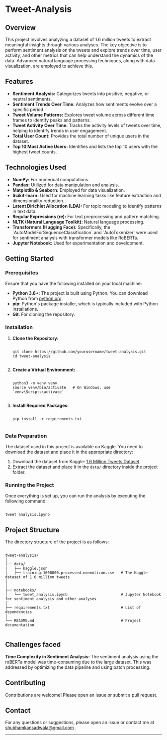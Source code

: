 # Tweet-Analysis

## Overview
This project involves analyzing a dataset of 1.6 million tweets to extract meaningful insights through various analyses. The key objective is to perform sentiment analysis on the tweets and explore trends over time, user activity, and other metrics that can help understand the dynamics of the data. Advanced natural language processing techniques, along with data visualization, are employed to achieve this.

## Features

<ul>
  <li><b>Sentiment Analysis:</b> Categorizes tweets into positive, negative, or neutral sentiments.</li>
  
  <li><b>Sentiment Trends Over Time:</b> Analyzes how sentiments evolve over a specific period.</li>
  
  <li><b>Tweet Volume Patterns:</b> Explores tweet volume across different time frames to identify peaks and patterns.</li>
  
  <li><b>Tweet Activity Over Time:</b> Tracks the activity levels of tweets over time, helping to identify trends in user engagement.
</li>

  <li><b>Total User Count:</b> Provides the total number of unique users in the dataset.</li>
  
  <li><b>Top 10 Most Active Users:</b> Identifies and lists the top 10 users with the highest tweet counts.</li>
</ul>

## Technologies Used

<ul>
  
  <li><b>NumPy:</b> For numerical computations.</li>
  
  <li><b>Pandas:</b> Utilized for data manipulation and analysis.</li>
  
  <li><b>Matplotlib & Seaborn:</b> Employed for data visualization.</li>

  <li><b>Scikit-learn:</b> Used for machine learning tasks like feature extraction and dimensionality reduction.
</li>

  <li><b>Latent Dirichlet Allocation (LDA):</b> For topic modeling to identify patterns in text data.
  </li>

  <li><b>Regular Expressions (re):</b> For text preprocessing and pattern matching.</li>
  
  <li><b>NLTK (Natural Language Toolkit):</b> Natural language processing.</li>
  
  <li><b>Transformers (Hugging Face):</b> Specifically, the `AutoModelForSequenceClassification` and `AutoTokenizer` were used for sentiment analysis with transformer models like RoBERTa.</li>
  
  <li><b>Jupyter Notebook:</b> Used for experimentation and development.</li>
</ul>


## Getting Started

<!DOCTYPE html>
<html lang="en">
<head>
    <meta charset="UTF-8">
    <meta name="viewport" content="width=device-width, initial-scale=1.0">
</head>
<body>

<h3>Prerequisites</h3>
<p>Ensure that you have the following installed on your local machine:</p>
<ul>
    <li><strong>Python 3.8+</strong>: The project is built using Python. You can download Python from <a href="https://www.python.org/downloads/">python.org</a>.</li>
    <li><strong>pip</strong>: Python's package installer, which is typically included with Python installations.</li>
    <li><strong>Git</strong>: For cloning the repository.</li>
</ul>

<h3>Installation</h3>
<ol>
    <li><strong>Clone the Repository:</strong>
        <pre><code class="bash">
git clone https://github.com/yourusername/tweet-analysis.git
cd tweet-analysis
        </code></pre>
    </li>
    <li><strong>Create a Virtual Environment:</strong>
        <pre><code class="bash">
python3 -m venv venv
source venv/bin/activate   # On Windows, use `venv\Scripts\activate`
        </code></pre>
    </li>
    <li><strong>Install Required Packages:</strong>
        <pre><code class="bash">
pip install -r requirements.txt
        </code></pre>
    </li>
</ol>

<h3>Data Preparation</h3>
<p>The dataset used in this project is available on Kaggle. You need to download the dataset and place it in the appropriate directory:</p>
<ol>
    <li>Download the dataset from Kaggle: <a href="https://www.kaggle.com/datasets/kazanova/sentiment140" >1.6 Million Tweets Dataset</a>.
    </li>
    <li>Extract the dataset and place it in the <code>data/</code> directory inside the project folder.</li>
</ol>

<h3>Running the Project</h3>
<p>Once everything is set up, you can run the analysis by executing the following command:</p>
<pre><code class="bash">
tweet analysis.ipynb
</code></pre>


</body>
</html>


## Project Structure

<!DOCTYPE html>
<html lang="en">
<head>
    <meta charset="UTF-8">
    <meta name="viewport" content="width=device-width, initial-scale=1.0">
</head>
<body>

<p>The directory structure of the project is as follows:</p>

<pre><code class="bash">
tweet-analysis/
│
├── data/
|   ├── kaggle.json
│   ├── training.1600000.processed.noemoticon.csv   # The Kaggle dataset of 1.6 million tweets
│                                                   
│
├── notebooks/
│   └── tweet_analysis.ipynb                        # Jupyter Notebook for sentiment analysis and other analyses
│ 
├── requirements.txt                                # List of dependencies
│
└── README.md                                       # Project documentation

</code></pre>

</body>
</html>



## Challenges faced

<b>Time Complexity in Sentiment Analysis:</b> The sentiment analysis using the roBERTa model was time-consuming due to the large dataset. This was addressed by optimizing the data pipeline and using batch processing.

## Contributing
Contributions are welcome! Please open an issue or submit a pull request.


## Contact
For any questions or suggestions, please open an issue or contact me at <a href="mailto:shubhamkansadwala@gmail.com">shubhamkansadwala@gmail.com</a>
.
<hr></hr>
